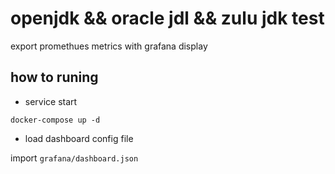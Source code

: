 # openjdk &&  oracle jdl &&  zulu jdk test

export promethues metrics with grafana display

## how to runing

* service start

```code
docker-compose up -d
```

* load dashboard config file

import `grafana/dashboard.json`